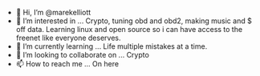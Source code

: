 - 👋 Hi, I’m @marekelliott
- 👀 I’m interested in ... Crypto, tuning obd and obd2, making music and $ off data. Learning linux and open source so i can have access to the freenet like everyone deserves. 
- 🌱 I’m currently learning ... Life multiple mistakes at a time.
- 💞️ I’m looking to collaborate on ... Crypto 
- 📫 How to reach me ... On here

<!---
marekelliott/marekelliott is a ✨ special ✨ repository because its `README.md` (this file) appears on your GitHub profile.
You can click the Preview link to take a look at your changes.
--->
